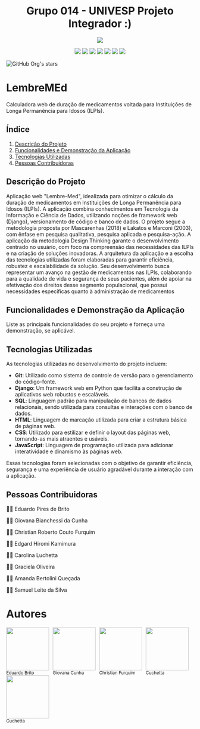 <h1 align="center"> Grupo 014 - UNIVESP Projeto Integrador :) </h1>

<p align="center">
<img loading="lazy" src="https://img.shields.io/badge/Site-Em_Desenvolvimento-green"/>
</p>

<p align="center">
<img loading="lazy" src=https://img.shields.io/badge/Codes-yellow>
<img loading="lazy" src=https://img.shields.io/badge/PYTHON-blue>
<img loading="lazy" src=https://img.shields.io/badge/Django-red>
<img loading="lazy" src=https://img.shields.io/badge/SQL-magenta>
<img loading="lazy" src=https://img.shields.io/badge/HTML-green>
<img loading="lazy" src=https://img.shields.io/badge/CSS-purple>
<img loading="lazy" src=https://img.shields.io/badge/JAVA-orange>  
</p>

![GitHub Org's stars](https://img.shields.io/github/stars/samueldata/lembremed)

# LembreMEd

Calculadora web de duração de medicamentos voltada para Instituições de Longa Permanência para Idosos (ILPIs).


## Índice

1. [Descrição do Projeto](#descrição-do-projeto)
2. [Funcionalidades e Demonstração da Aplicação](#funcionalidades-e-demonstração-da-aplicação)
3. [Tecnologias Utilizadas](#tecnologias-utilizadas)
4. [Pessoas Contribuidoras](#pessoas-contribuidoras)

## Descrição do Projeto

 Aplicação web "Lembre-Med", idealizada para otimizar o cálculo da duração de medicamentos em Instituições de Longa Permanência para Idosos (ILPIs). A aplicação combina conhecimentos em Tecnologia da Informação e Ciência de Dados, utilizando noções de framework web (Django), versionamento de código e banco de dados. O projeto segue a metodologia proposta por Mascarenhas (2018) e Lakatos e Marconi (2003), com ênfase em pesquisa qualitativa, pesquisa aplicada e pesquisa-ação. A aplicação da metodologia Design Thinking garante o desenvolvimento centrado no usuário, com foco na compreensão das necessidades das ILPIs e na criação de soluções inovadoras. A arquitetura da aplicação e a escolha das tecnologias utilizadas foram elaboradas para garantir eficiência, robustez e escalabilidade da solução. Seu desenvolvimento busca representar um avanço na gestão de medicamentos nas ILPIs, colaborando para a qualidade de vida e segurança de seus pacientes, além de apoiar na efetivação dos direitos desse segmento populacional, que possui necessidades específicas quanto à administração de medicamentos

## Funcionalidades e Demonstração da Aplicação

Liste as principais funcionalidades do seu projeto e forneça uma demonstração, se aplicável.

## Tecnologias Utilizadas

As tecnologias utilizadas no desenvolvimento do projeto incluem:

- **Git**: Utilizado como sistema de controle de versão para o gerenciamento do código-fonte.
- **Django**: Um framework web em Python que facilita a construção de aplicativos web robustos e escaláveis.
- **SQL**: Linguagem padrão para manipulação de bancos de dados relacionais, sendo utilizada para consultas e interações com o banco de dados.
- **HTML**: Linguagem de marcação utilizada para criar a estrutura básica de páginas web.
- **CSS**: Utilizado para estilizar e definir o layout das páginas web, tornando-as mais atraentes e usáveis.
- **JavaScript**: Linguagem de programação utilizada para adicionar interatividade e dinamismo às páginas web.

Essas tecnologias foram selecionadas com o objetivo de garantir eficiência, segurança e uma experiência de usuário agradável durante a interação com a aplicação.


## Pessoas Contribuidoras

👨‍💻 Eduardo Pires de Brito

👩‍💻 Giovana Bianchessi da Cunha

👨‍💻 Christian Roberto Couto Furquim

👨‍💻 Edgard Hiromi Kamimura

👩‍💻 Carolina Luchetta

👩‍💻 Graciela Oliveira

👩‍💻 Amanda Bertolini Queçada

👨‍💻 Samuel Leite da Silva

# Autores

<div style="float: left; margin-right: 10px;">
  <a href="https://github.com/britocps"><img src="https://github.com/samueldata/lembremed/assets/163072898/2f9676fc-55be-437c-88a5-54b096eef5da" width="115" height="115" ></a><br><sub>Eduardo Brito</sub>
</div>

<div style="float: left; margin-right: 10px;">
  <a href="https://github.com/giovanabcunha"><img src= "https://github.com/samueldata/lembremed/assets/163072898/214fad6f-59b6-4fd7-88ca-a50c21860aa2" width="115" height="115"></a><br><sub>Giovana Cunha</sub>
</div>

<div style="float: left; margin-right: 10px;">
  <a href="https://github.com/crfurquim"><img src="https://github.com/samueldata/lembremed/assets/163072898/f81a3bb7-c664-484c-b01e-9d84906a5eb6" width="115" height="115"></a><br><sub>Christian Furquim</sub>
</div>

<div style="float: left; margin-right: 10px;">
  <a href="https://github.com/CarolinaLuchetta"><img src="https://github.com/samueldata/lembremed/assets/163072898/dab9e17e-7160-4760-8791-59dfded7debb" width="115" height="115"></a><br><sub>Cuchetta</sub>
</div>

<div style="float: left; margin-right: 10px;">
  <a href="https://github.com/CarolinaLuchetta"><img src="https://github.com/samueldata/lembremed/assets/163072898/dab9e17e-7160-4760-8791-59dfded7debb" width="115" height="115"></a><br><sub>Cuchetta</sub>
</div>




